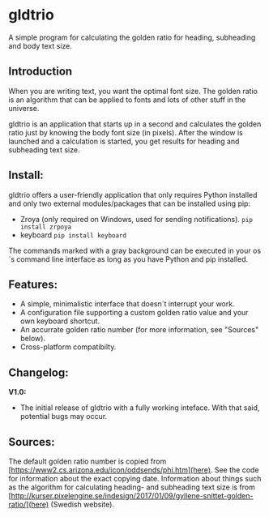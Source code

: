 # gldtrio
A simple program for calculating the golden ratio for heading, subheading and body text size.

## Introduction
When you are writing text, you want the optimal font size. The golden ratio is an algorithm that can be applied to fonts and lots of other stuff in the universe.

gldtrio is an application that starts up in a second and calculates the golden ratio just by knowing the body font size (in pixels). After the window is launched and a calculation is started, you get results for heading and subheading text size.

## Install:
gldtrio offers a user-friendly application that only requires Python installed and only two external modules/packages that can be installed using pip:
- Zroya (only required on Windows, used for sending notifications). `pip install zrpoya`
- keyboard `pip install keyboard`

The commands marked with a gray background can be executed in your os´s command line interface as long as you have Python and pip installed.

## Features:
- A simple, minimalistic interface that doesn´t interrupt your work.
- A configuration file supporting a custom golden ratio value and your own keyboard shortcut.
- An accurrate golden ratio number (for more information, see "Sources" below).
- Cross-platform compatibilty.

## Changelog:
**V1.0:**


- The initial release of gldtrio with a fully working inteface. With that said, potential bugs may occur.

## Sources:
The default golden ratio number is copied from [https://www2.cs.arizona.edu/icon/oddsends/phi.htm](here). See the code for information about the exact copying date.
Information about things such as the algorithm for calculating heading- and subheading text size is from [http://kurser.pixelengine.se/indesign/2017/01/09/gyllene-snittet-golden-ratio/](here) (Swedish website).
